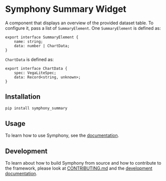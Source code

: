 # Symphony Summary Widget

A component that displays an overview of the provided dataset table.
To configure it, pass a list of `SummaryElement`.
One `SummaryElement` is defined as:

```
export interface SummaryElement {
    name: string;
    data: number | ChartData;
}
```

`ChartData` is defined as:

```
export interface ChartData {
    spec: VegaLiteSpec;
    data: Record<string, unknown>;
}
```

## Installation

```bash
pip install symphony_summary
```

## Usage

To learn how to use Symphony, see the [documentation](https://apple.github.io/ml-symphony/).

## Development

To learn about how to build Symphony from source and how to contribute to the framework, please look at [CONTRIBUTING.md](../CONTRIBUTING.md) and the [development documentation](https://apple.github.io/ml-symphony/contributing.html).
